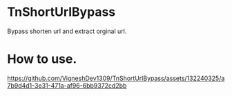 # TnShortUrlBypass
Bypass shorten url and extract orginal url.
# How to use.

https://github.com/VigneshDev1309/TnShortUrlBypass/assets/132240325/a7b9d4d1-3e31-471a-af96-6bb9372cd2bb

